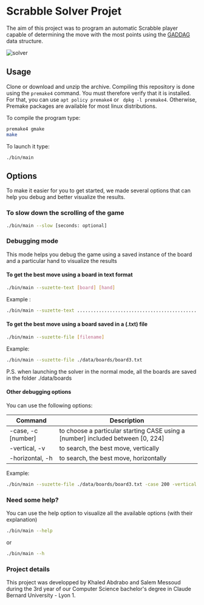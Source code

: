 # Scrabble Solver Projet
The aim of this project was to program an automatic Scrabble player capable of determining the move with the most points using the [GADDAG](https://en.wikipedia.org/wiki/GADDAG) data structure.

![solver](data/solver.gif)

## Usage
Clone or download and unzip the archive. Compiling this repository is done using the `premake4` command. You must therefore verify that it is installed. For that, you can use ```apt policy premake4``` or ``` dpkg -l premake4```. Otherwise, Premake packages are available for most linux distributions.

To compile the program type:
```bash
premake4 gmake
make
```
To launch it type:
```
./bin/main
```

## Options
To make it easier for you to get started, we made several options that can help you debug and better visualize the results.
 
### To slow down the scrolling of the game
```bash
./bin/main --slow [seconds: optional]
```
### Debugging mode
This mode helps you debug the game using a saved instance of the board and a particular hand to visualize the results
#### To get the best move using a board in text format
```bash
./bin/main --suzette-text [board] [hand]
```
Example :
```bash
./bin/main --suzette-text ................................................................................................................B.........P....A.........E....T.........R....E.........L....A.........ESBROUFA.......R........................... EELMSTT
```
 
#### To get the best move using a board saved in a (.txt) file
```bash
./bin/main --suzette-file [filename]
```
Example:
```bash
./bin/main --suzette-file ./data/boards/board3.txt
```
P.S. when launching the solver in the normal mode, all the boards are saved in the folder ./data/boards

#### Other debugging options
You can use the following options: 

| Command | Description |
| --- | --- |
| -case, -c [number] | to choose a particular starting CASE using a [number] included between [0, 224] |
| -vertical, -v | to search, the best move, vertically |
| -horizontal, -h | to search, the best move, horizontally |
  
Example:
```bash
./bin/main --suzette-file ./data/boards/board3.txt -case 200 -vertical
```

### Need some help?
You can use the help option to visualize all the available options (with their explanation)
```bash
./bin/main --help
```
or
```bash
./bin/main --h
```

### Project details
This project was developped by Khaled Abdrabo and Salem Messoud during the 3rd year of our Computer Science bachelor's degree in Claude Bernard University - Lyon 1.
